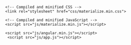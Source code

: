 
<html>
<head>
	<meta name="viewport" content="width=device-width, initial-scale=1">
	<link rel="stylesheet" href="css/icon.css">

    <!-- Compiled and minified CSS -->
    <link rel="stylesheet" href="css/materialize.min.css">

    <!-- Compiled and minified JavaScript -->
    <script src="js/materialize.min.js"></script>

    <script src="js/angular.min.js"></script>
     <script src="js/app.js"></script>
            
</head>
<body ng-app="chrome_app" ng-controller="popup_ctrl">
<div class="container widthfix" id="containerID">
         <style type="text/css">
         .green{
          background-color: #44bd32!important;
         }
                  .lightgreen{
          background-color: #2ecc71!important;
         }

                  .lightblue{
          background-color: #00a8ff!important;
         }
	 
	  .widthfix{
          width:100%!important;
         }

         </style>
         <div class="" id="mainID">
            <div id="page0">
               <div class="row">
                  <div class="card-panel  col s12 l6 offset-l3 center-align">
                     <span class="white-text">
                        <h5 id="title" style="color:#607d8b;"><strong>Freelancing Platform Calculator</strong></h5>
                     </span>
                  </div>
               </div>
               <div id="page1" class="">
                  <div class="row">
                     <div class="col s12 l6 offset-l3 bbs" id="form1" name="form1">
<!--  -->               
                        <a ng-click="upwork()" class=" btn-large green">Upwork</a>
                        <a ng-click="fiverr()" class="  btn-large lightgreen">Fiverr</a>
                         <a ng-click="freelancer()" class="btn-large lightblue">Freelancer</a>

                        <div id="container_fiverr" ng-show="mode==1">
                        <h4>  Fiverr Income Aim Calculator</h4>
                          <div class="row rm">
                           <div class="input-field">

                             <h5 for="f1" class="active">Minimum aim per month in USD</h5>
                              <input placeholder="0" id="f1" name="f1" type="number" class="validate" ng-model="aimpermonth" ng-change="change()">
                             
                           </div>
                        </div>


                        <div class="row rm">
                           <div class="input-field">
                                                          <h5 for="f1" class="active">Platform Fees(Percentage)</h5>
                              <input placeholder="0" id="f1" disabled name="f1" type="number" class="validate" ng-model="platformfees" >

                           </div>
                        </div>

                        <div class="row rm">
                           <div class="input-field">
                                                          <h5 for="f1" class="active">Minimum Charge Per Month(Earnings+Platform Fees)</h5>
                              <input placeholder="0" id="f1" disabled name="f1" type="number" class="validate" ng-model="minchargepermonth">

                           </div>
                        </div>

                                                <div class="row rm">
                           <div class="input-field">
                                                          <h5 for="f1" class="active">Minimum Charge Per Week(Earnings+Platform Fees)</h5>
                              <input placeholder="0" id="f1" disabled name="f1" type="number" class="validate" ng-model="minchargeperweek">

                           </div>
                        </div>


                          <div class="row rm">
                           <div class="input-field">
                                                          <h5 for="f1" class="active">Minimum Charge Per Day(Earnings+Platform Fees)</h5>
                              <input placeholder="0" id="f1" disabled name="f1" type="number" class="validate" ng-model="minchargeperday">

                           </div>
                        </div>
                   </div>





                  <div id="container_upwork" ng-show="mode==2">
                   <h4>Upwork Project Earnings Calculator</h4>

                          <div class="row rm">
                           <div class="input-field">
                             <h5  class="active">How much have you billed this specific client for previous projects in total</h5>
                            


                                    <select style="display:block!important" class="input-field" ng-model="client_billed" ng-change="feechange()">
                                      <option ng-selected value="1">Less than 500USD</option>
                                      <option value="2">More than 500USD Less Than 10 000USD</option>
                                      <option value="3">More than 10 000USD</option>
                                    </select>
                           </div>
                        </div>



                          <div class="row rm">
                           <div class="input-field">
                             <h5  class="active">How much do you want to earn(net) from the project</h5>
                              <input placeholder="0" id="f1" name="f1" type="number" class="validate" ng-model="projectaim" ng-change="upwork_change()">
                             
                           </div>
                        </div>


                        <div class="row rm">
                           <div class="input-field">
                              <h5  class="active">Platform Fees(Percentage)</h5>
                              <input placeholder="0" id="f1" disabled name="f1" type="number" class="validate" ng-model="platformfees" >

                           </div>
                        </div>

                        <div class="row rm">
                           <div class="input-field">
                              <h5 for="f1" class="active">How much you should charge client(Your Earnings+Platform Fees)</h5>
                              <input placeholder="0" id="f1" disabled name="f1" type="number" class="validate" ng-model="charge_upwork">

                           </div>
                        </div>
                   </div>






                                     <div id="container_upwork" ng-show="mode==3">
                   <h4>Freelancer Project Earnings Calculator</h4>
                          <div class="row rm">
                           <div class="input-field">
                             <h5 for="f1" class="active">How much do you want to earn(net) from the project</h5>
                              <input placeholder="0" id="f1" name="f1" type="number" class="validate" ng-model="projectaim" ng-change="freelancer_change()">
                             
                           </div>
                        </div>


                        <div class="row rm">
                           <div class="input-field">
                              <h5 for="f1" class="active">Platform Fees(Percentage)</h5>
                              <input placeholder="0" id="f1" disabled name="f1" type="number" class="validate" ng-model="platformfees" >

                           </div>
                        </div>

                        <div class="row rm">
                           <div class="input-field">
                              <h5 for="f1" class="active">How much you should charge client(Your Earnings+Platform Fees)</h5>
                              <input placeholder="0" id="f1" disabled name="f1" type="number" class="validate" ng-model="charge_freelancer">

                           </div>
                        </div>
                   </div>




                        <br>
                        <div class="row rm">
                           <div class=" right-align">
                            <!--   <button class="btn waves-effect waves-light  btn-large  teal lighten-2 " type="button" id="b1" name="b1"><b>Submit</b> </button> -->
                           </div>
                        </div>
                     </div>
                  </div>
                  <br>
               </div>
              
            </div>
            <br>    
         </div>
      </div>
      <script src="js/jquery.min.js">  </script>
      <script src="https://ajax.googleapis.com/ajax/libs/jqueryui/1.12.1/jquery-ui.min.js"> </script>
      <script src="https://cdnjs.cloudflare.com/ajax/libs/materialize/0.100.1/js/materialize.min.js"></script>
</body>
</html>
